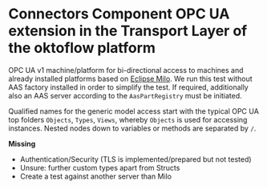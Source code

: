 # Connectors Component OPC UA extension in the Transport Layer of the oktoflow platform

OPC UA v1 machine/platform for bi-directional access to machines and already installed platforms based on [Eclipse Milo](https://projects.eclipse.org/projects/iot.milo). We run this test without AAS factory installed in order to simplify 
the test. If required, additionally also an AAS server according to the ``AasPartRegistry`` must be initiated.

Qualified names for the generic model access start with the typical OPC UA top folders `Objects`, `Types`, 
`Views`, whereby `Objects` is used for accessing instances. Nested nodes down to variables or methods are separated by `/`.

**Missing**
- Authentication/Security (TLS is implemented/prepared but not tested)
- Unsure: further custom types apart from Structs
- Create a test against another server than Milo
